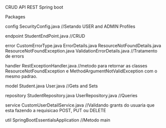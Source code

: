 CRUD API REST Spring boot 


Packages

  config
    SecurityConfig.java
      //Setando USER and ADMIN Profiles
  
  endpoint
    StudentEndPoint.java
      //CRUD
      
  error
    CustomErrorType.java
    ErrorDetails.java
    ResourceNotFoundDetails.java
    ResourceNotFoundException.java
    ValidationErrorDetails.java
      //Tratamento de errors
  
  handler
    RestExceptionHandler.java
      //metodo para retornar as classes ResourceNotFoundException e MethodArgumentNotValidException com o mesmo padrao.
  
  model
    Student.java
    User.java
      //Gets and Sets
  
  repository
    StudentRepository.java
    UserRepository.java
      //Queries
  
  service
    CustomUserDetailService.java
      //Validando grants do usuaria que esta fazendo a requisicao POST, PUT ou DELETE
  
  util
    SpringBootEssentialsApplication
      //Metodo main
        
